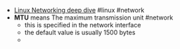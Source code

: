 - [Linux Networking deep dive](https://medium.com/geekculture/linux-networking-deep-dive-731848d791c0) #linux #network
- **MTU** means The maximum transmission unit #network
	- this is specified in the network interface
	- the default value is usually 1500 bytes
	-
